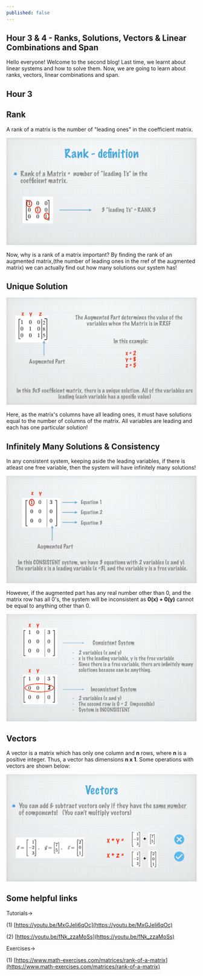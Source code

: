 ```yaml
---
published: false
---
```

## Hour 3 & 4 - Ranks, Solutions, Vectors & Linear Combinations and Span

Hello everyone! Welcome to the second blog! Last time, we learnt about linear systems and how to solve them. Now, we are going to learn about ranks, vectors, linear combinations and span.

## Hour 3
## Rank
 A rank of a matrix is the number of "leading ones" in the coefficient matrix.
 
![alt text](https://github.com/nilu-24/nilu-24.github.io/blob/master/_posts/HOUR3-2.jpg?raw=true) 

Now, why is a rank of a matrix important? By finding the rank of an augmented matrix,(the number of leading ones in the rref of the augmented matrix) we can actually find out how many solutions our system has!
## Unique Solution

![alt text](https://github.com/nilu-24/nilu-24.github.io/blob/master/_posts/HOUR3-3.jpg?raw=true) 

Here, as the matrix's columns have all leading ones, it must have solutions equal to the number of columns of the matrix. All variables are leading and each has one particular solution!

## Infinitely Many Solutions & Consistency

In any consistent system, keeping aside the leading variables, if there is atleast one free variable, then the system will have infinitely many solutions!



![alt text](https://github.com/nilu-24/nilu-24.github.io/blob/master/_posts/HOUR3-5.jpg?raw=true) 

However, if the augmented part has any real number other than 0, and the matrix row has all 0's, the system will be inconsistent as **0(x) + 0(y)** cannot be equal to anything other than 0.

![alt text](https://github.com/nilu-24/nilu-24.github.io/blob/master/_posts/HOUR3-4.jpg?raw=true) 

## Vectors
 A vector is a matrix which has only one column and **n** rows, where **n** is a positive integer. Thus, a vector has dimensions **n x 1**. Some operations with vectors are shown below:
  

![alt text](https://github.com/nilu-24/nilu-24.github.io/blob/master/_posts/HOUR3-6.jpg?raw=true)

## Some helpful links

Tutorials->

(1) [https://youtu.be/MxGJeli6qOc](https://youtu.be/MxGJeli6qOc)

(2) [https://youtu.be/fNk_zzaMoSs](https://youtu.be/fNk_zzaMoSs)

Exercises->

(1) [https://www.math-exercises.com/matrices/rank-of-a-matrix](https://www.math-exercises.com/matrices/rank-of-a-matrix)




